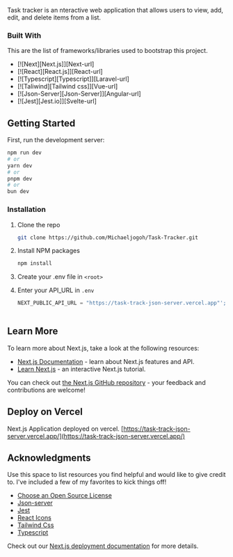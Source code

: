 Task tracker is an nteractive web application that allows users to view, add, edit, and delete items from a list.

### Built With

This are the list of frameworks/libraries used to bootstrap this project.

* [![Next][Next.js]][Next-url]
* [![React][React.js]][React-url]
* [![Typescript][Typescript]][Laravel-url]
* [![Taliwind][Tailwind css]][Vue-url]
* [![Json-Server][Json-Server]][Angular-url]
* [![Jest][Jest.io]][Svelte-url]


## Getting Started

First, run the development server:

```bash
npm run dev
# or
yarn dev
# or
pnpm dev
# or
bun dev
```
### Installation

1. Clone the repo
   ```sh
   git clone https://github.com/Michaeljogoh/Task-Tracker.git
   ```
2. Install NPM packages
   ```sh
   npm install
   ```
3. Create your .env file in `<root>`
  
  
4. Enter your  API_URL in `.env`
   ```js
   NEXT_PUBLIC_API_URL = "https://task-track-json-server.vercel.app"';
  

## Learn More

To learn more about Next.js, take a look at the following resources:

- [Next.js Documentation](https://nextjs.org/docs) - learn about Next.js features and API.
- [Learn Next.js](https://nextjs.org/learn) - an interactive Next.js tutorial.

You can check out [the Next.js GitHub repository](https://github.com/vercel/next.js/) - your feedback and contributions are welcome!

## Deploy on Vercel
 
Next.js Application deployed on vercel. [https://task-track-json-server.vercel.app/](https://task-track-json-server.vercel.app/)



<!-- ACKNOWLEDGMENTS -->
## Acknowledgments

Use this space to list resources you find helpful and would like to give credit to. I've included a few of my favorites to kick things off!

* [Choose an Open Source License](https://choosealicense.com)
* [Json-server](https://www.npmjs.com/package/json-server)
* [Jest](https://jestjs.io/)
* [React Icons](https://react-icons.github.io/react-icons/search)
* [Tailwind Css](https://tailwindcss.com/)
* [Typescript](https://www.typescriptlang.org/)



Check out our [Next.js deployment documentation](https://nextjs.org/docs/deployment) for more details.
